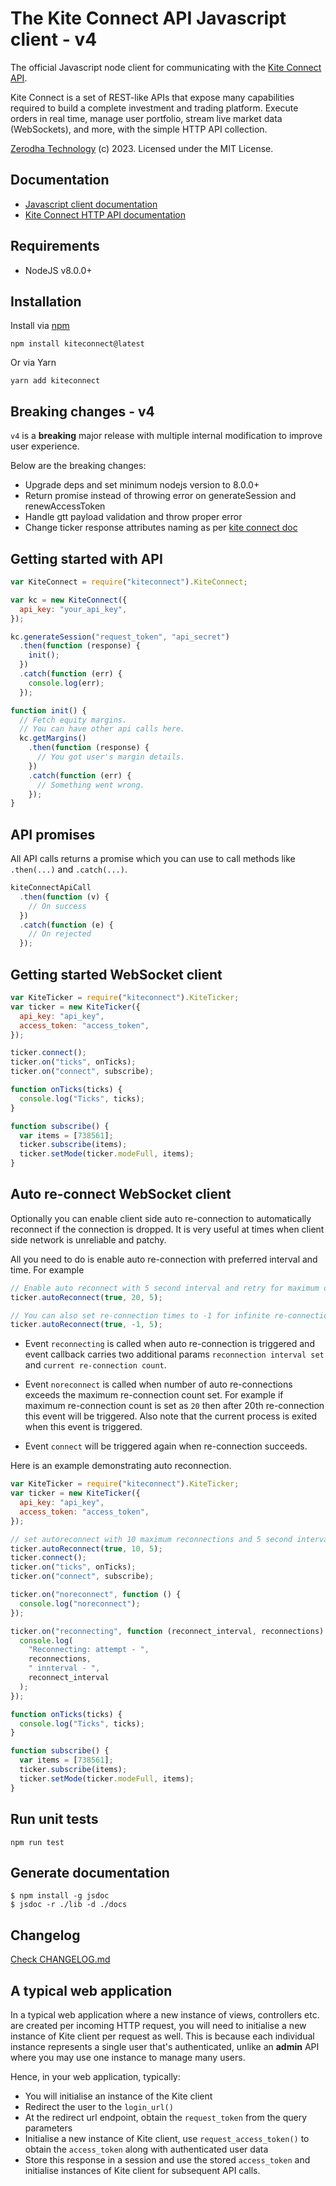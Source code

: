 # The Kite Connect API Javascript client - v4

The official Javascript node client for communicating with the [Kite Connect API](https://kite.trade).

Kite Connect is a set of REST-like APIs that expose many capabilities required to build a complete investment and trading platform. Execute orders in real time, manage user portfolio, stream live market data (WebSockets), and more, with the simple HTTP API collection.

[Zerodha Technology](http://zerodha.com) (c) 2023. Licensed under the MIT License.

## Documentation

- [Javascript client documentation](https://kite.trade/docs/kiteconnectjs/v3)
- [Kite Connect HTTP API documentation](https://kite.trade/docs/connect/v3)

## Requirements

- NodeJS v8.0.0+

## Installation

Install via [npm](https://www.npmjs.com/package/kiteconnect)

    npm install kiteconnect@latest

Or via Yarn

    yarn add kiteconnect

## Breaking changes - v4

`v4` is a **breaking** major release with multiple internal modification to improve user experience.<br>

Below are the breaking changes:

- Upgrade deps and set minimum nodejs version to 8.0.0+
- Return promise instead of throwing error on generateSession and renewAccessToken
- Handle gtt payload validation and throw proper error
- Change ticker response attributes naming as per [kite connect doc](https://kite.trade/docs/connect/v3/websocket/#quote-packet-structure)

## Getting started with API

```javascript
var KiteConnect = require("kiteconnect").KiteConnect;

var kc = new KiteConnect({
  api_key: "your_api_key",
});

kc.generateSession("request_token", "api_secret")
  .then(function (response) {
    init();
  })
  .catch(function (err) {
    console.log(err);
  });

function init() {
  // Fetch equity margins.
  // You can have other api calls here.
  kc.getMargins()
    .then(function (response) {
      // You got user's margin details.
    })
    .catch(function (err) {
      // Something went wrong.
    });
}
```

## API promises

All API calls returns a promise which you can use to call methods like `.then(...)` and `.catch(...)`.

```javascript
kiteConnectApiCall
  .then(function (v) {
    // On success
  })
  .catch(function (e) {
    // On rejected
  });
```

## Getting started WebSocket client

```javascript
var KiteTicker = require("kiteconnect").KiteTicker;
var ticker = new KiteTicker({
  api_key: "api_key",
  access_token: "access_token",
});

ticker.connect();
ticker.on("ticks", onTicks);
ticker.on("connect", subscribe);

function onTicks(ticks) {
  console.log("Ticks", ticks);
}

function subscribe() {
  var items = [738561];
  ticker.subscribe(items);
  ticker.setMode(ticker.modeFull, items);
}
```

## Auto re-connect WebSocket client

Optionally you can enable client side auto re-connection to automatically reconnect if the connection is dropped.
It is very useful at times when client side network is unreliable and patchy.

All you need to do is enable auto re-connection with preferred interval and time. For example

```javascript
// Enable auto reconnect with 5 second interval and retry for maximum of 20 times.
ticker.autoReconnect(true, 20, 5);

// You can also set re-connection times to -1 for infinite re-connections
ticker.autoReconnect(true, -1, 5);
```

- Event `reconnecting` is called when auto re-connection is triggered and event callback carries two additional params `reconnection interval set` and `current re-connection count`.

- Event `noreconnect` is called when number of auto re-connections exceeds the maximum re-connection count set. For example if maximum re-connection count is set as `20` then after 20th re-connection this event will be triggered. Also note that the current process is exited when this event is triggered.

- Event `connect` will be triggered again when re-connection succeeds.

Here is an example demonstrating auto reconnection.

```javascript
var KiteTicker = require("kiteconnect").KiteTicker;
var ticker = new KiteTicker({
  api_key: "api_key",
  access_token: "access_token",
});

// set autoreconnect with 10 maximum reconnections and 5 second interval
ticker.autoReconnect(true, 10, 5);
ticker.connect();
ticker.on("ticks", onTicks);
ticker.on("connect", subscribe);

ticker.on("noreconnect", function () {
  console.log("noreconnect");
});

ticker.on("reconnecting", function (reconnect_interval, reconnections) {
  console.log(
    "Reconnecting: attempt - ",
    reconnections,
    " innterval - ",
    reconnect_interval
  );
});

function onTicks(ticks) {
  console.log("Ticks", ticks);
}

function subscribe() {
  var items = [738561];
  ticker.subscribe(items);
  ticker.setMode(ticker.modeFull, items);
}
```

## Run unit tests

```
npm run test
```

## Generate documentation

```
$ npm install -g jsdoc
$ jsdoc -r ./lib -d ./docs
```

## Changelog

[Check CHANGELOG.md](CHANGELOG.md)

## A typical web application

In a typical web application where a new instance of
views, controllers etc. are created per incoming HTTP
request, you will need to initialise a new instance of
Kite client per request as well. This is because each
individual instance represents a single user that's
authenticated, unlike an **admin** API where you may
use one instance to manage many users.

Hence, in your web application, typically:

- You will initialise an instance of the Kite client
- Redirect the user to the `login_url()`
- At the redirect url endpoint, obtain the
  `request_token` from the query parameters
- Initialise a new instance of Kite client,
  use `request_access_token()` to obtain the `access_token`
  along with authenticated user data
- Store this response in a session and use the
  stored `access_token` and initialise instances
  of Kite client for subsequent API calls.

